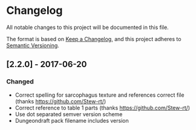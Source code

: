 # Changelog
All notable changes to this project will be documented in this file.

The format is based on [Keep a Changelog](https://keepachangelog.com/en/1.0.0/),
and this project adheres to [Semantic Versioning](https://semver.org/spec/v2.0.0.html).


## [2.2.0] - 2017-06-20
### Changed
- Correct spelling for sarcophagus texture and references correct file (thanks https://github.com/Stew-rt/)
- Correct reference to table 1 parts (thanks https://github.com/Stew-rt/)
- Use dot separated semver version scheme
- Dungeondraft pack filename includes version